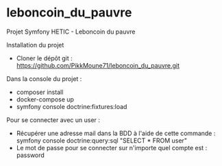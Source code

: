 # leboncoin_du_pauvre
Projet Symfony HETIC - Leboncoin du pauvre

Installation du projet

- Cloner le dépôt git : https://github.com/PikkMoune71/leboncoin_du_pauvre.git

Dans la console du projet :
- composer install
- docker-compose up
- symfony console doctrine:fixtures:load

Pour se connecter avec un user :
- Récupérer une adresse mail dans la BDD à l'aide de cette commande : symfony console doctrine:query:sql "SELECT * FROM user"
- Le mot de passe pour se connecter sur n'importe quel compte est : password

